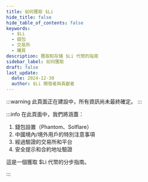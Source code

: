 ```yaml
---
title: 如何獲取 $Li
hide_title: false
hide_table_of_contents: false
keywords:
  - $Li
  - 錢包
  - 交易所
  - 購買
description: 獲取和存儲 $Li 代幣的指南
sidebar_label: 如何獲取
draft: false
last_update:
  date: 2024-12-30
  author: $Li 開發者與貢獻者
---
```


:::warning
此頁面正在建設中，所有資訊尚未最終確定。
:::

:::info
在此頁面中，我們將涵蓋：

1. 錢包設置（Phantom、Solflare）
2. 中國境內/境外用戶的特別注意事項
3. 經過驗證的交易所和平台
4. 安全提示和合約地址驗證

這是一個獲取 $Li 代幣的分步指南。

:::
